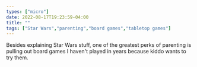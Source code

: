 ```yaml
---
types: ["micro"]
date: 2022-08-17T19:23:59-04:00
title: ""
tags: ["Star Wars","parenting","board games","tabletop games"]
---
```

Besides explaining Star Wars stuff, one of the greatest perks of parenting is pulling out board games I haven't played in years because kiddo wants to try them.
